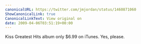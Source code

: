 ```yaml
---
canonicalURL: https://twitter.com/jmjordan/status/1460871060
ShowCanonicalLink: true
CanonicalLinkText: View original on
date: 2009-04-06T03:51:19+00:00
---
```

Kiss Greatest Hits album only $6.99 on iTunes. Yes, please.